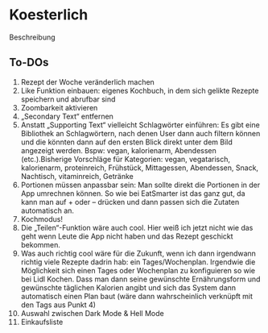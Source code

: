 # Koesterlich

Beschreibung 

## To-DOs

1. Rezept der Woche veränderlich machen
2. Like Funktion einbauen: eigenes Kochbuch, in dem sich gelikte Rezepte speichern und abrufbar sind
3. Zoombarkeit aktivieren 
4.	„Secondary Text“ entfernen
5.	Anstatt „Supporting Text“ vielleicht Schlagwörter einführen: Es gibt eine Bibliothek an Schlagwörtern, nach denen User dann auch filtern können und die könnten dann auf den ersten Blick direkt unter dem Bild angezeigt werden. Bspw: vegan, kalorienarm, Abendessen (etc.).Bisherige Vorschläge für Kategorien: vegan, vegatarisch, kalorienarm, proteinreich, Frühstück, Mittagessen, Abendessen, Snack, Nachtisch, vitaminreich, Getränke
6.	Portionen müssen anpassbar sein: Man sollte direkt die Portionen in der App umrechnen können. So wie bei EatSmarter ist das ganz gut, da kann man auf + oder – drücken und dann passen sich die Zutaten automatisch an. 
7.	Kochmodus!
8.	Die „Teilen“-Funktion wäre auch cool. Hier weiß ich jetzt nicht wie das geht wenn Leute die App nicht haben und das Rezept geschickt bekommen. 
9.	Was auch richtig cool wäre für die Zukunft, wenn ich dann irgendwann richtig viele Rezepte dadrin hab: ein Tages/Wochenplan. Irgendwie die Möglichkeit sich einen Tages oder Wochenplan zu konfiguieren so wie bei Lidl Kochen. Dass man dann seine gewünschte Ernährungsform und gewünschte täglichen Kalorien angibt und sich das System dann automatisch einen Plan baut (wäre dann wahrscheinlich verknüpft mit den Tags aus Punkt 4)
10.	Auswahl zwischen Dark Mode & Hell Mode 
11.	Einkaufsliste

